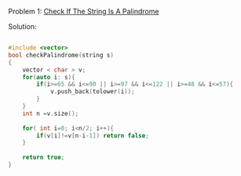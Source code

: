 Problem 1: [Check If The String Is A Palindrome](https://www.codingninjas.com/codestudio/problems/check-if-the-string-is-a-palindrome_1062633?leftPanelTab=0)

Solution:
```c++

#include <vector>
bool checkPalindrome(string s)
{
   	vector < char > v;
    for(auto i: s){
        if(i>=65 && i<=90 || i>=97 && i<=122 || i>=48 && i<=57){
            v.push_back(tolower(i));
        }
    }
    int n =v.size();
 
    for( int i=0; i<n/2; i++){
        if(v[i]!=v[n-i-1]) return false;
    }
    
    return true;
}

```

<!-- Problem 2: [K-divisible Sum](https://codeforces.com/problemset/problem/1476/A)

Solution:
```c++


``` -->